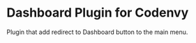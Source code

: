 Dashboard Plugin for Codenvy
===============================

Plugin that add redirect to Dashboard button to the main menu.